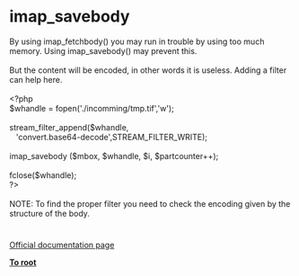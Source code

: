 # imap_savebody




<div class="phpcode"><span class="html">
By using imap_fetchbody() you may run in trouble by using too much memory. Using imap_savebody() may prevent this. 
<br>
<br>But the content will be encoded, in other words it is useless. Adding a filter can help here.
<br>
<br><span class="default">&lt;?php
<br>$whandle </span><span class="keyword">= </span><span class="default">fopen</span><span class="keyword">(</span><span class="string">&apos;./incomming/tmp.tif&apos;</span><span class="keyword">,</span><span class="string">&apos;w&apos;</span><span class="keyword">);
<br>
<br></span><span class="default">stream_filter_append</span><span class="keyword">(</span><span class="default">$whandle</span><span class="keyword">, 
<br>&#xA0;&#xA0; </span><span class="string">&apos;convert.base64-decode&apos;</span><span class="keyword">,</span><span class="default">STREAM_FILTER_WRITE</span><span class="keyword">);
<br>
<br></span><span class="default">imap_savebody </span><span class="keyword">(</span><span class="default">$mbox</span><span class="keyword">, </span><span class="default">$whandle</span><span class="keyword">, </span><span class="default">$i</span><span class="keyword">, </span><span class="default">$partcounter</span><span class="keyword">++);
<br>
<br></span><span class="default">fclose</span><span class="keyword">(</span><span class="default">$whandle</span><span class="keyword">);
<br></span><span class="default">?&gt;
<br></span>
<br>NOTE: To find the proper filter you need to check the encoding given by the structure of the body.</span>
</div>
  

#

[Official documentation page](https://www.php.net/manual/en/function.imap-savebody.php)

**[To root](/README.md)**
